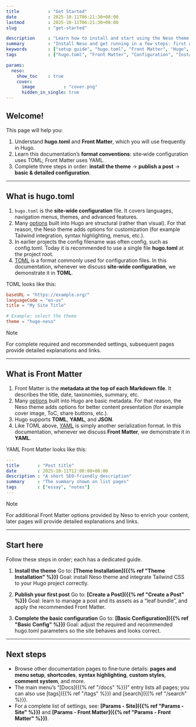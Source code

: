 ```yaml
---
title           : "Get Started"
date            : 2025-10-11T06:21:30+08:00
lastmod         : 2025-10-11T06:21:30+08:00
slug            : "get-started"

description     : "Learn how to install and start using the Neso theme in a few steps, while understanding Hugo’s basics."
summary         : "Install Neso and get running in a few steps: first understand hugo.toml and Front Matter, then complete installation, posting, and basic configuration."
keywords        : ["setup guide", "hugo.toml", "Front Matter", "Hugo", "Markdown", "Theme", "Neso", "hugo-neso"]
tags            : ["hugo.toml", "Front Matter", "Configuration", "Installation"]

params:
  neso:
    show_toc    : true
    cover:
      image           : "cover.png"
      hidden_in_single: true
---
```


## Welcome!

This page will help you:
1. Understand **hugo.toml** and **Front Matter**, which you will use frequently in Hugo.
2. Learn this documentation’s **format conventions**: site‑wide configuration uses TOML; Front Matter uses YAML.
3. Complete three steps in order: **install the theme** → **publish a post** → **basic & detailed configuration**.


---

## What is hugo.toml

1. `hugo.toml` is the **site‑wide configuration** file. It covers languages, navigation menus, themes, and advanced features.
2. Many [options](https://gohugo.io/configuration/all/) built into Hugo are structural (rather than visual). For that reason, the Neso theme adds options for customization (for example Tailwind integration, syntax highlighting, menus, etc.).
3. In earlier projects the config filename was often config, such as config.toml. Today it is recommended to use a single file **hugo.toml** at the project root.
4. [TOML](https://en.wikipedia.org/wiki/TOML) is a format commonly used for configuration files. In this documentation, whenever we discuss **site‑wide configuration**, we demonstrate it in **TOML**.

TOML looks like this:

```toml
baseURL = "https://example.org/"
languageCode = "en-us"
title = "My Site Title"

# Example: select the theme
theme = "hugo-neso"
```

> [!NOTE]
> For complete required and recommended settings, subsequent pages provide detailed explanations and links.


---

## What is Front Matter

1. Front Matter is the **metadata at the top of each Markdown file**. It describes the title, date, taxonomies, summary, etc.
2. Many [options](https://gohugo.io/content-management/front-matter/#fields) built into Hugo are basic metadata. For that reason, the Neso theme adds options for better content presentation (for example cover image, ToC, share buttons, etc.).
3. Hugo supports **TOML**, **YAML**, and **JSON**.
4. Like TOML above, [YAML](https://en.wikipedia.org/wiki/YAML) is simply another serialization format. In this documentation, whenever we discuss **Front Matter**, we demonstrate it in **YAML**.

YAML Front Matter looks like this:

```yaml
---
title       : "Post title"
date        : 2025-10-11T12:00:00+08:00
description : "A short SEO‑friendly description"
summary     : "The summary shown on list pages"
tags        : ["essay", "notes"]
---
```

> [!NOTE]
> For additional Front Matter options provided by Neso to enrich your content, later pages will provide detailed explanations and links.


---

## Start here

Follow these steps in order; each has a dedicated guide.

1. **Install the theme**
    Go to: **[Theme Installation]({{% ref "Theme Installation" %}})**
    Goal: install Neso theme and integrate Tailwind CSS to your Hugo project correctly.

2. **Publish your first post**
    Go to: **[Create a Post]({{% ref "Create a Post" %}})**
    Goal: learn to manage a post and its assets as a “leaf bundle”, and apply the recommended Front Matter.

3. **Complete the basic configuration**
    Go to: **[Basic Configuration]({{% ref "Basic Config" %}})**
    Goal: adjust the required and recommended hugo.toml parameters so the site behaves and looks correct.


---

## Next steps

- Browse other documentation pages to fine‑tune details: **pages and menu setup**, **shortcodes**, **syntax highlighting**, **custom styles**, **comment system**, and more.
- The main menu’s “[Docs]({{% ref "/docs" %}})” entry lists all pages; you can also use [tags]({{% ref "/tags" %}}) and [search]({{% ref "/search" %}}).
- For a complete list of settings, see: **[Params - Site]({{% ref "Params - Site" %}})** and **[Params - Front Matter]({{% ref "Params - Front Matter" %}})**.
